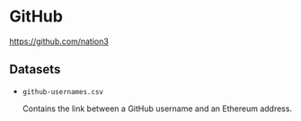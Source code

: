 # GitHub

https://github.com/nation3

## Datasets

- `github-usernames.csv`

  Contains the link between a GitHub username and an Ethereum address.
